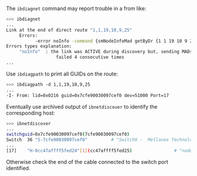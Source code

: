
The `ibdiagnet` command may report trouble in a from like:

```bash
>>> ibdiagnet
...
Link at the end of direct route "1,1,19,10,9,25"
     Errors:
           -error noInfo -command {smNodeInfoMad getByDr {1 1 19 10 9 25}}
Errors types explanation:
     "noInfo"  : the link was ACTIVE during discovery but, sending MADs across it
                   failed 4 consecutive times
...
```

Use `ibdiagpath` to print all GUIDs on the route:

```bash
>>> ibdiagpath -d 1,1,19,10,9,25
...
-I- From: lid=0x0216 guid=0x7cfe90030097cef0 dev=51000 Port=17
```

Eventually use archived output of `ibnetdiscover` to identify the corresponding host:

```bash
>>> ibnetdiscover
...
switchguid=0x7cfe90030097cef0(7cfe90030097cef0)
Switch  36 "S-7cfe90030097cef0"         # "SwitchX -  Mellanox Technologies" base port 0 lid 534 lmc 0
...
[17]    "H-0cc47affff5fed24"[1](cc47affff5fed25)                # "node01.devops.test" lid 615 4xFDR
```

Otherwise check the end of the cable connected to the switch port identified.

